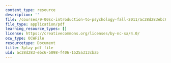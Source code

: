 ```yaml
---
content_type: resource
description: ''
file: /courses/9-00sc-introduction-to-psychology-fall-2011/ac28d283ebc6b098f4061525a313cba5_lBU64nfe8nM.pdf
file_type: application/pdf
learning_resource_types: []
license: https://creativecommons.org/licenses/by-nc-sa/4.0/
ocw_type: OCWFile
resourcetype: Document
title: 3play pdf file
uid: ac28d283-ebc6-b098-f406-1525a313cba5
---
```

